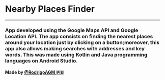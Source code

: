 # Nearby Places Finder
---
### App developed using the Google Maps API and Google Location API. The app consists on finding the nearest places around your location just by clicking on a button;moreover, this app also allows making searches with addresses and key words. This was made using Kotlin and Java programming languages on Android Studio.

#### Made by <a href = "https://github.com/RodrigoAGM">@RodrigoAGM </a> :peru:
